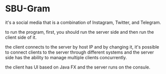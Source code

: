 # SBU-Gram

it's a social media that is a combination of Instagram, Twitter, and Telegram.

to run the program, first, you should run the server side and then run the client side of it.

the client connects to the server by host IP and by changing it, it's possible to connect clients to the server through different systems and the server side has the ability to manage multiple clients concurrently.

the client has UI based on Java FX and the server runs on the consule.
